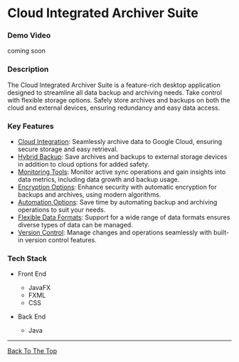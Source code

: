# Cloud Integrated Archiver Suite


### Demo Video
coming soon


### Description
The Cloud Integrated Archiver Suite is a feature-rich desktop application designed to streamline all data backup and archiving needs. 
Take control with flexible storage options. Safely store archives and backups on both the cloud and external devices, ensuring redundancy and easy data access.


### Key Features
- <ins>Cloud Integration</ins>: Seamlessly archive data to Google Cloud, ensuring secure storage and easy retrieval.
- <ins>Hybrid Backup</ins>: Save archives and backups to external storage devices in addition to cloud options for added safety.
- <ins>Monitoring Tools</ins>: Monitor active sync operations and gain insights into data metrics, including data growth and backup usage.
- <ins>Encryption Options</ins>: Enhance security with automatic encryption for backups and archives, using modern algorithms.
- <ins>Automation Options</ins>: Save time by automating backup and archiving operations to suit your needs.
- <ins>Flexible Data Formats</ins>: Support for a wide range of data formats ensures diverse types of data can be managed.
- <ins>Version Control</ins>: Manage changes and operations seamlessly with built-in version control features.

### Tech Stack
- Front End
  - JavaFX 
  - FXML
  - CSS
  

- Back End
  - Java
---

[Back To The Top](#cloud-integrated-archiver-suite)
 
